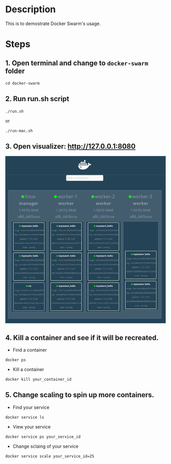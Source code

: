 # Description

This is to demostrate Docker Swarm's usage.

# Steps

## 1. Open terminal and change to `docker-swarm` folder
```
cd docker-swarm
```
## 2. Run run.sh script
```
./run.sh
```
or
```
./run-mac.sh
```
## 3. Open visualizer: http://127.0.0.1:8080
![Alt text](images/swarm.png?raw=true)


## 4. Kill a container and see if it will be recreated.
- Find a container
```
docker ps
```
- Kill a container
```
docker kill your_container_id
```
## 5. Change scaling to spin up more containers.
- Find your service
```
docker service ls
```
- View your service
```
docker service ps your_service_id
```
- Change sclaing of your service
```
docker service scale your_service_id=25
```
